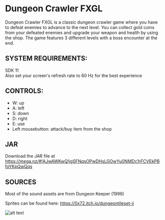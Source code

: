 # Dungeon Crawler FXGL
Dungeon Crawler FXGL is a classic dungeon crawler game where you have to defeat enemies to advance to the next level. You can collect gold coins from your defeated enemies and upgrade your weapon and health by using the shop. The game features 3 different levels with a boss encounter at the end.

## SYSTEM REQUIREMENTS:
SDK 11  
Also set your screen's refresh rate to 60 Hz for the best experience

## CONTROLS:
* W: up
* A: left
* S: down
* D: right
* E: use
* Left mousebutton: attack/buy item from the shop

## JAR
Download the JAR file at https://mega.nz/#!AJwAWKwQ!jgSFNqsOPwDHsLGOwYu0NMDc1rFCVEkPBfoYKpQwQqs

## SOURCES
Most of the sound assets are from Dungeon Keeper (1996)

Sprites can be found here: https://0x72.itch.io/dungeontileset-ii

![alt text](https://i.imgur.com/sn8b6NR.jpg "Logo Title Text 1")
